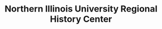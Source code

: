 ---
layout: repo
title: "Northern Illinois University Regional History Center"
id: 15440
permalink: repos/15440/
---